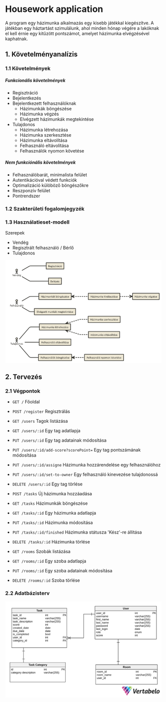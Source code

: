 # Housework application

A program egy házimunka alkalmazás egy kisebb játékkal kiegészítve. A játékban egy háztartást szimulálunk, ahol minden hónap végére a lakóknak el kell érnie egy kitűzött pontszámot, amelyet házimunka elvégzésével kaphatnak.


## 1. Követelményanalízis
### 1.1 Követelmények
##### Funkcionális követelmények
- Regisztráció
- Bejelentkezés
- Bejelentkezett felhasználóknak
  - Házimunkák böngészése
  - Házimunka végzés
  - Elvégzett házimunkák megtekintése
- Tulajdonos
  - Házimunka létrehozása
  - Házimunka szerkesztése
  - Házimunka eltávolítása
  - Felhasználó eltávolítása
  - Felhasználók nyomon követése

##### Nem funkciónális követelmények
- Felhasználóbarát, minimalista felület
- Autentikációval védett funkciók
- Optimalizáció külöböző böngészőkre
- Reszponzív felület
- Pontrendszer

### 1.2 Szakterületi fogalomjegyzék

### 1.3 Használatieset-modell
Szerepek
- Vendég
- Regisztrált felhasználó / Bérlő
- Tulajdonos

![alt Use-Case Diagram](https://github.com/thelfter/housework-app/blob/master/house-work-uc-diagram.png)

## 2. Tervezés
### 2.1 Végpontok
- `GET /` Főoldal
- `POST /register` Regisztrálás
- `GET /users` Tagok listázása
- `GET /users/:id` Egy tag adatlapja
- `PUT /users/:id` Egy tag adatainak módosítása
- `PUT /users/:id/add-score?scorePoint=` Egy tag pontszámának módosítása
- `PUT /users/:id/assigne` Házimunka hozzárendelése egy felhasználóhoz
- `PUT /users/:id/set-to-owner` Egy felhasználó kinevezése tulajdonossá
- `DELETE /users/:id` Egy tag törlése

- `POST /tasks` Új házimunka hozzáadása
- `GET /tasks` Házimunkák böngészése
- `GET /tasks/:id` Egy házimunka adatlapja
- `PUT /tasks/:id` Házimunka módosítása
- `PUT /tasks/:id/finished` Házimunka státusza 'Kész'-re állítása
- `DELETE /tasks/:id` Házimunka törlése

- `GET /rooms` Szobák listázása
- `GET /rooms/:id` Egy szoba adatlapja
- `PUT /rooms/:id` Egy szoba adatainak módosítása
- `DELETE /rooms/:id` Szoba törlése


### 2.2 Adatbázisterv

![alt Database schema](https://github.com/thelfter/housework-app/blob/master/sql.svg)